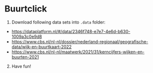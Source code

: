 # Buurtclick

1. Download following data sets into `.data` folder:

* https://dataplatform.nl/#/data/2346f748-e7e7-4e6d-b630-1009a3c0e9d8
* https://www.cbs.nl/nl-nl/dossier/nederland-regionaal/geografische-data/wijk-en-buurtkaart-2022
* https://www.cbs.nl/nl-nl/maatwerk/2021/31/kerncijfers-wijken-en-buurten-2021

2. Have fun!
